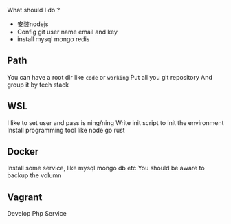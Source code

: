 

What should I do ?

- 安装nodejs
- Config git user name email and key
- install mysql mongo redis 


## Path
You can have a root dir like `code` or `working`
Put all you git repository
And group it by tech stack

## WSL
I like to set user and pass is ning/ning
Write init script to init the environment
Install programming tool like node go  rust


## Docker
Install  some service, like mysql mongo db etc 
You should be aware to backup the volumn


## Vagrant

Develop Php Service